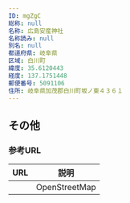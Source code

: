 ```yaml
---
ID: mgZgC
総称: null
名称: 広島安産神社
名称読み: null
別名: null
都道府県: 岐阜県
区域: 白川町
緯度: 35.6120443
経度: 137.1751448
郵便番号: 5091106
住所: 岐阜県加茂郡白川町坂ノ東４３６１
---
```


## その他

### 参考URL

| URL | 説明          |
| --- | ------------- |
|     | OpenStreetMap |
